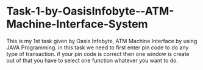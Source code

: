 # Task-1-by-OasisInfobyte--ATM-Machine-Interface-System
This is my 1st  task given by Oasis Infobyte, ATM Machine Interface by using JAVA Programming. in this task we need to first enter pin code to do any type of transaction. if your pin code is correct then one window is create out of that you have to select one function whatever you want to do. 
